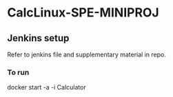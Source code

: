 # CalcLinux-SPE-MINIPROJ

## Jenkins setup 
Refer to jenkins file and supplementary material in repo.
### To run
docker start -a -i Calculator
